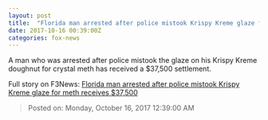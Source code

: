 ```yaml
---
layout: post
title:  "Florida man arrested after police mistook Krispy Kreme glaze for meth receives $37,500"
date: 2017-10-16 00:39:00Z
categories: fox-news
---
```


A man who was arrested after police mistook the glaze on his Krispy Kreme doughnut for crystal meth has received a $37,500 settlement.


Full story on F3News: [Florida man arrested after police mistook Krispy Kreme glaze for meth receives $37,500](http://www.f3nws.com/n/Tm4jGE)

> Posted on: Monday, October 16, 2017 12:39:00 AM
